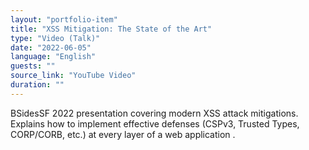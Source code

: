 ```yaml
---
layout: "portfolio-item"
title: "XSS Mitigation: The State of the Art"
type: "Video (Talk)"
date: "2022‑06‑05"
language: "English"
guests: ""
source_link: "YouTube Video"
duration: ""
---
```


BSidesSF 2022 presentation covering modern XSS attack mitigations. Explains how to implement effective defenses (CSPv3, Trusted Types, CORP/CORB, etc.) at every layer of a web application .
